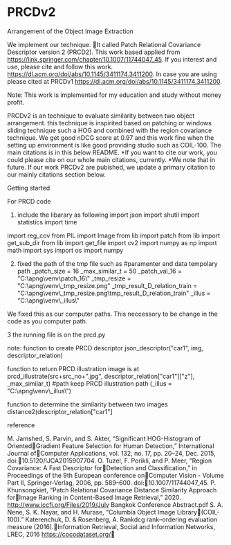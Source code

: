 # PRCDv2
Arrangement of the Object Image Extraction

We implement our technique. It called Patch Relational Covariance Descriptor version 2 (PRCD2).
This work based applied from https://link.springer.com/chapter/10.1007/11744047_45.
If you interest and use, please cite and follow this work. https://dl.acm.org/doi/abs/10.1145/3411174.3411200.
In case you are using please cited at PRCDv1 https://dl.acm.org/doi/abs/10.1145/3411174.3411200.

Note: This work is implemented for my education and study without money profit.



PRCDv2 is an technique to evaluate similarity between two object  arrangement.
this technique is inspirited based on patching or windows sliding technique such a HOG and combined with the region covariance technique.
We get good nDCG score at 0.97 and this work fine when the setting up environment is like good providing studio such as COIL-100.
The main citations is in this below README.
*If you want to cite our work, you could please cite on our whole main citations, currently.
*We note that in future. If our work PRCDv2 are pubished, we update a primary citation to our mainly citations section below.

Getting started

For PRCD code
1. include the libarary as following
import json
import shutil
import statistics
import time

import reg_cov
from PIL import Image
from lib import patch
from lib import get_sub_dir
from lib import get_file
import cv2
import numpy as np
import math
import sys
import os
import numpy

2. fixed the path of the tmp file
such as 
#paramenter and data tempolary path
_patch_size = 16
_max_similar_t = 50
_patch_val_16 = "C:\\apng\\venv\\patch_16\\"
_tmp_resize = "C:\\apng\\venv\\_tmp_resize.png"
_tmp_result_D_relation_train = "C:\\apng\\venv\\_tmp_resize.png\\tmp_result_D_relation_train"
_illus = "C:\\apng\\venv\\_illus\\"

We fixed this as our computer paths. This neccessory to be change in the code as you computer path.

3 the running file is on the prcd.py

note: 
function to create PRCD descriptor
json_descriptor("car1", img, descriptor_relation)

function to return PRCD illustration image is at 
prcd_illustrate(src+src_no+".jpg", descriptor_relation["car1"]["z"], _max_similar_t) #path keep PRCD illustration path (_illus = "C:\\apng\\venv\\_illus\\")

function to determine the similarity between two images
distance2(descriptor_relation["car1"]




reference

M. Jamshed, S. Parvin, and S. Akter, “Significant HOG-Histogram of OrientedGradient Feature Selection for Human Detection,” International Journal ofComputer Applications, vol. 132, no. 17, pp. 20–24, Dec. 2015, doi:10.5120/IJCA2015907704. 
O. Tuzel, F. Porikli, and P. Meer, “Region Covariance: A Fast Descriptor forDetection and Classification,” in Proceedings of the 9th European conference onComputer Vision - Volume Part II, Springer-Verlag, 2006, pp. 589–600. doi:10.1007/11744047_45. 
P. Khunsongkiet, “Patch Relational Covariance Distance Similarity Approach forImage Ranking in Content-Based Image Retrieval,” 2020. http://www.iccfi.org/Files/2019/July Bangkok Conference Abstract.pdf 
S. A. Nene, S. K. Nayar, and H. Murase, “Columbia Object Image Library(COIL-100).” 
Katerenchuk, D. & Rosenberg, A. Rankdcg rank–ordering evaluation measure (2016).Information Retrieval, Social and Information Networks, LREC, 2016
https://cocodataset.org/

